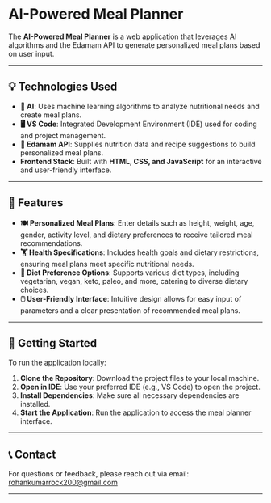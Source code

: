 # AI-Powered Meal Planner

The **AI-Powered Meal Planner** is a web application that leverages AI algorithms and the Edamam API to generate personalized meal plans based on user input.

---

## 💡 Technologies Used

- **🤖 AI**: Uses machine learning algorithms to analyze nutritional needs and create meal plans.
- **🖥️ VS Code**: Integrated Development Environment (IDE) used for coding and project management.
- **🥗 Edamam API**: Supplies nutrition data and recipe suggestions to build personalized meal plans.
- **Frontend Stack**: Built with **HTML, CSS, and JavaScript** for an interactive and user-friendly interface.

---

## 🌟 Features

- **🍽️ Personalized Meal Plans**: Enter details such as height, weight, age, gender, activity level, and dietary preferences to receive tailored meal recommendations.
- **🏋️ Health Specifications**: Includes health goals and dietary restrictions, ensuring meal plans meet specific nutritional needs.
- **🥦 Diet Preference Options**: Supports various diet types, including vegetarian, vegan, keto, paleo, and more, catering to diverse dietary choices.
- **🖱️ User-Friendly Interface**: Intuitive design allows for easy input of parameters and a clear presentation of recommended meal plans.

---

## 🚀 Getting Started

To run the application locally:

1. **Clone the Repository**: Download the project files to your local machine.
2. **Open in IDE**: Use your preferred IDE (e.g., VS Code) to open the project.
3. **Install Dependencies**: Make sure all necessary dependencies are installed.
4. **Start the Application**: Run the application to access the meal planner interface.

---

## 📞 Contact

For questions or feedback, please reach out via email: [rohankumarrock200@gmail.com](mailto:rohankumarrock200@gmail.com)

---
